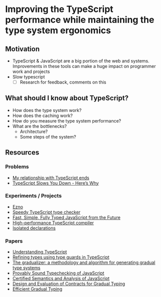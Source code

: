 # Improving the TypeScript performance while maintaining the type system ergonomics

## Motivation

- TypeScript & JavaScript are a big portion of the web and systems. Improvements in these tools can make a huge impact on programmer work and projects
- Slow typescript
  - [ ] Research for feedback, comments on this

## What should I know about TypeScript?

- How does the type system work?
- How does the caching work?
- How do you measure the type system performance?
- What are the bottlenecks?
  - Architecture?
  - Some steps of the system?

## Resources

### Problems

- [My relationship with TypeScript ends](https://www.linkedin.com/posts/activity-7114112050611568640-i7eC?utm_source=share&utm_medium=member_desktop)
- [TypeScript Slows You Down - Here’s Why](https://www.youtube.com/watch?v=Xl02L1jy53c&t=48s&ab_channel=Theo-t3%E2%80%A4gg)

### Experiments / Projects

- [Ezno](https://kaleidawave.github.io/posts/introducing-ezno/)
- [Speedy TypeScript type checker](https://github.com/dudykr/stc)
- [Fast, Simple, Fully Typed JavaScript from the Future](https://rescript-lang.org/)
- [High-performance TypeScript compiler](https://github.com/marcj/TypeRunner)
- [Isolated declarations](https://github.com/microsoft/TypeScript/pull/53463)

### Papers

- [Understanding TypeScript](https://users.soe.ucsc.edu/~abadi/Papers/FTS-submitted.pdf)
- [Refining types using type guards in TypeScript](https://dl.acm.org/doi/10.1145/3018882.3018887)
- [The gradualizer: a methodology and algorithm for generating gradual type systems](https://dl.acm.org/doi/10.1145/2837614.2837632)
- [Provably Sound Typechecking of JavaScript](https://www.informatik.uni-marburg.de/~seba/teaching/thesis-bijman.pdf)
- [Certified Semantics and Analysis of JavaScript](https://theses.hal.science/tel-01478722/file/BODIN_Martin.pdf)
- [Design and Evaluation of Contracts for Gradual Typing](https://era.ed.ac.uk/bitstream/handle/1842/36669/Williams2019.pdf?isAllowed=y&sequence=1)
- [Efficient Gradual Typing](https://arxiv.org/pdf/1802.06375.pdf)
